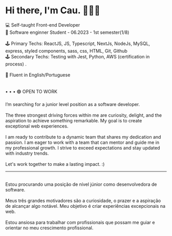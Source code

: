 # Hi there, I'm Cau. 🙋🏻‍♀️

💻 Self-taught Front-end Developer <br>
🌱 Software enginner Student - 06.2023 - 1st semester(1/8) <br>
 <br>
🕹️ Primary Techs:  ReactJS, JS, Typescript, NextJs, NodeJs, MySQL, express, styled components, sass, css, HTML, Git, Github<br>
🕹️ Secondary Techs: Testing with Jest, Python, AWS (certification in process) . <br> 
 <br> 
💬 Fluent in English/Portuguese <br>
 <br>
 <br>
• • • 🟢 OPEN TO WORK <br>
 <br>
  I’m searching for a junior level position as a software developer.  <br>
 <br>
  The three strongest driving forces within me are curiosity, delight, and the aspiration to achieve something remarkable. My goal is to create exceptional web experiences. <br>
 <br>
  I am ready to contribute to a dynamic team that shares my dedication and passion. I am eager to work with a team that can mentor and guide me in my professional growth. I strive to exceed expectations and stay updated with industry trends. <br>
 <br>
  Let's work together to make a lasting impact. :)

  _____________________________________
  <br>
  Estou procurando uma posição de nível júnior como desenvolvedora de software.<br>
<br>
Meus três grandes motivadores são a curiosidade, o prazer e a aspiração de alcançar algo notável. Meu objetivo é criar experiências excepcionais na web.<br>
<br>
Estou ansiosa para trabalhar com profissionais que possam me guiar e orientar no meu crescimento profissional.<br>
  





